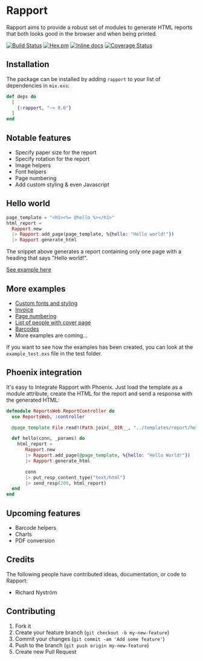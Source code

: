 # Rapport

Rapport aims to provide a robust set of modules to generate HTML reports that both looks good in the browser and when being printed.

[![Build Status](https://travis-ci.org/ricn/rapport.png?branch=master)](https://travis-ci.org/ricn/rapport)
[![Hex.pm](https://img.shields.io/hexpm/v/rapport.svg)](https://hex.pm/packages/rapport)
[![Inline docs](https://inch-ci.org/github/ricn/rapport.svg?branch=master)](http://inch-ci.org/github/ricn/rapport)
[![Coverage Status](https://coveralls.io/repos/github/ricn/rapport/badge.svg?branch=master)](https://coveralls.io/github/ricn/rapport?branch=master)

## Installation

The package can be installed
by adding `rapport` to your list of dependencies in `mix.exs`:

```elixir
def deps do
  [
    {:rapport, "~> 0.6"}
  ]
end
```

## Notable features
  * Specify paper size for the report
  * Specify rotation for the report
  * Image helpers
  * Font helpers
  * Page numbering
  * Add custom styling & even Javascript

## Hello world

```elixir
page_template = "<h1><%= @hello %></h1>"
html_report =
  Rapport.new
  |> Rapport.add_page(page_template, %{hello: "Hello world!"})
  |> Rapport.generate_html
```

The snippet above generates a report containing only one page with a heading that says "Hello world!".

[See example here](https://rawgit.com/ricn/rapport/master/examples/hello.html)

## More examples
  * [Custom fonts and styling](https://rawgit.com/ricn/rapport/master/examples/custom_fonts_and_styles.html)
  * [Invoice](https://rawgit.com/ricn/rapport/master/examples/invoice.html)
  * [Page numbering](https://rawgit.com/ricn/rapport/master/examples/page_numbering.html)
  * [List of people with cover page](https://rawgit.com/ricn/rapport/master/examples/list_of_people.html)
  * [Barcodes](https://rawgit.com/ricn/rapport/master/examples/barcodes.html)
  * More examples are coming...

If you want to see how the examples has been created, you can look at the `example_test.exs` file in the test folder.

## Phoenix integration

It's easy to Integrate Rapport with Phoenix. Just load the template as a module attribute, create the HTML for the report
and send a response with the generated HTML:

```elixir
defmodule ReportsWeb.ReportController do
  use ReportsWeb, :controller

  @page_template File.read!(Path.join(__DIR__, "../templates/report/hello.html.eex"))

  def hello(conn, _params) do
    html_report =
       Rapport.new
       |> Rapport.add_page(@page_template, %{hello: "Hello World!"})
       |> Rapport.generate_html

       conn
       |> put_resp_content_type("text/html")
       |> send_resp(200, html_report)
  end
end
```

## Upcoming features
  * Barcode helpers
  * Charts
  * PDF conversion

## Credits

The following people have contributed ideas, documentation, or code to Rapport:

* Richard Nyström

## Contributing

1. Fork it
2. Create your feature branch (`git checkout -b my-new-feature`)
3. Commit your changes (`git commit -am 'Add some feature'`)
4. Push to the branch (`git push origin my-new-feature`)
5. Create new Pull Request
